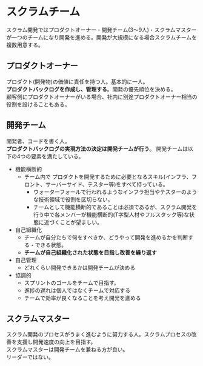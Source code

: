 # スクラムチーム

スクラム開発ではプロダクトオーナー・開発チーム(3～9人)・スクラムマスターが一つのチームになり開発を進める。開発が大規模になる場合スクラムチームを複数用意する。

## プロダクトオーナー

プロダクト(開発物)の価値に責任を持つ人。基本的に一人。  
**プロダクトバックログを作成し、管理する**。開発の優先順位を決める。  
顧客側にプロダクトオーナーがいる場合、社内に別途プロダクトオーナー相当の役割を設けることもある。

## 開発チーム

開発者、コードを書く人。  
**プロダクトバックログの実現方法の決定は開発チームが行う**。
開発チームは以下の4つの要素を満たしている。

- 機能横断的
    - チーム内で プロダクトを開発するために必要となるスキル(インフラ、フロント、サーバーサイド、テスター等)をすべて持っている。
        - ウォーターフォールで行われるようなインフラ担当やテスターのような技術領域で役割を区切らない。
        - チームとして機能横断的であることは必須であるが、スクラム開発を行う中で各メンバーが機能横断的(T字型人材やフルスタック等)な状態に近づくことが望ましい。
- 自己組織化
    - チームが自分たちで何をすべきか、どうやって開発を進めるかを判断する・できる状態。
    - **チームが自己組織化された状態を目指し改善を繰り返す**
- 自己管理
    - どれくらい開発できるかは開発チームが決める
- 協調的
    - スプリントのゴールをチームで目指す。
    - 進捗の遅れは個人ではなくチームで対応する
    - チームで効率が良くなることを考え開発を進める

## スクラムマスター

スクラム開発のプロセスがうまく進むように努力する人。スクラムプロセスの改善を支援し開発速度の向上を目指す。  
スクラムマスターは開発チームを兼ねる方が良い。  
リーダーではない。
